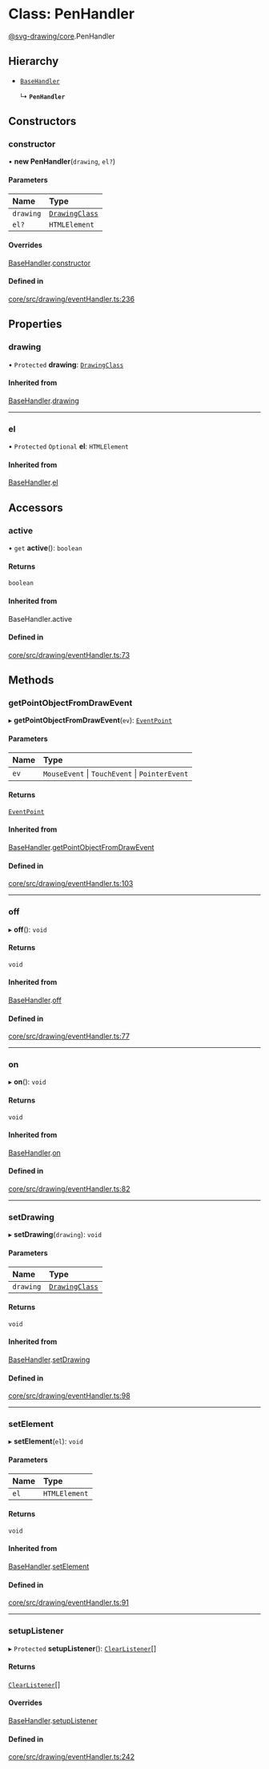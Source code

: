 # Class: PenHandler

[@svg-drawing/core](../../modules/svg_drawing_core.md).PenHandler

## Hierarchy

- [`BaseHandler`](BaseHandler.md)

  ↳ **`PenHandler`**

## Constructors

### constructor

• **new PenHandler**(`drawing`, `el?`)

#### Parameters

| Name | Type |
| :------ | :------ |
| `drawing` | [`DrawingClass`](../../interfaces/svg_drawing_core/DrawingClass.md) |
| `el?` | `HTMLElement` |

#### Overrides

[BaseHandler](BaseHandler.md).[constructor](BaseHandler.md#constructor)

#### Defined in

[core/src/drawing/eventHandler.ts:236](https://github.com/kmkzt/svg-drawing/blob/6e54c2f/packages/core/src/drawing/eventHandler.ts#L236)

## Properties

### drawing

• `Protected` **drawing**: [`DrawingClass`](../../interfaces/svg_drawing_core/DrawingClass.md)

#### Inherited from

[BaseHandler](BaseHandler.md).[drawing](BaseHandler.md#drawing)

___

### el

• `Protected` `Optional` **el**: `HTMLElement`

#### Inherited from

[BaseHandler](BaseHandler.md).[el](BaseHandler.md#el)

## Accessors

### active

• `get` **active**(): `boolean`

#### Returns

`boolean`

#### Inherited from

BaseHandler.active

#### Defined in

[core/src/drawing/eventHandler.ts:73](https://github.com/kmkzt/svg-drawing/blob/6e54c2f/packages/core/src/drawing/eventHandler.ts#L73)

## Methods

### getPointObjectFromDrawEvent

▸ **getPointObjectFromDrawEvent**(`ev`): [`EventPoint`](../../modules/svg_drawing_core.md#eventpoint)

#### Parameters

| Name | Type |
| :------ | :------ |
| `ev` | `MouseEvent` \| `TouchEvent` \| `PointerEvent` |

#### Returns

[`EventPoint`](../../modules/svg_drawing_core.md#eventpoint)

#### Inherited from

[BaseHandler](BaseHandler.md).[getPointObjectFromDrawEvent](BaseHandler.md#getpointobjectfromdrawevent)

#### Defined in

[core/src/drawing/eventHandler.ts:103](https://github.com/kmkzt/svg-drawing/blob/6e54c2f/packages/core/src/drawing/eventHandler.ts#L103)

___

### off

▸ **off**(): `void`

#### Returns

`void`

#### Inherited from

[BaseHandler](BaseHandler.md).[off](BaseHandler.md#off)

#### Defined in

[core/src/drawing/eventHandler.ts:77](https://github.com/kmkzt/svg-drawing/blob/6e54c2f/packages/core/src/drawing/eventHandler.ts#L77)

___

### on

▸ **on**(): `void`

#### Returns

`void`

#### Inherited from

[BaseHandler](BaseHandler.md).[on](BaseHandler.md#on)

#### Defined in

[core/src/drawing/eventHandler.ts:82](https://github.com/kmkzt/svg-drawing/blob/6e54c2f/packages/core/src/drawing/eventHandler.ts#L82)

___

### setDrawing

▸ **setDrawing**(`drawing`): `void`

#### Parameters

| Name | Type |
| :------ | :------ |
| `drawing` | [`DrawingClass`](../../interfaces/svg_drawing_core/DrawingClass.md) |

#### Returns

`void`

#### Inherited from

[BaseHandler](BaseHandler.md).[setDrawing](BaseHandler.md#setdrawing)

#### Defined in

[core/src/drawing/eventHandler.ts:98](https://github.com/kmkzt/svg-drawing/blob/6e54c2f/packages/core/src/drawing/eventHandler.ts#L98)

___

### setElement

▸ **setElement**(`el`): `void`

#### Parameters

| Name | Type |
| :------ | :------ |
| `el` | `HTMLElement` |

#### Returns

`void`

#### Inherited from

[BaseHandler](BaseHandler.md).[setElement](BaseHandler.md#setelement)

#### Defined in

[core/src/drawing/eventHandler.ts:91](https://github.com/kmkzt/svg-drawing/blob/6e54c2f/packages/core/src/drawing/eventHandler.ts#L91)

___

### setupListener

▸ `Protected` **setupListener**(): [`ClearListener`](../../modules/svg_drawing_core.md#clearlistener)[]

#### Returns

[`ClearListener`](../../modules/svg_drawing_core.md#clearlistener)[]

#### Overrides

[BaseHandler](BaseHandler.md).[setupListener](BaseHandler.md#setuplistener)

#### Defined in

[core/src/drawing/eventHandler.ts:242](https://github.com/kmkzt/svg-drawing/blob/6e54c2f/packages/core/src/drawing/eventHandler.ts#L242)
